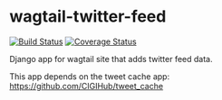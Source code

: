 # wagtail-twitter-feed
[![Build Status](https://travis-ci.org/CIGIHub/wagtail-twitter-feed.svg?branch=master)](https://travis-ci.org/CIGIHub/wagtail-twitter-feed) 
[![Coverage Status](https://coveralls.io/repos/CIGIHub/wagtail-twitter-feed/badge.svg?branch=master)](https://coveralls.io/r/CIGIHub/wagtail-twitter-feed?branch=master)


Django app for wagtail site that adds twitter feed data.

This app depends on the tweet cache app: https://github.com/CIGIHub/tweet_cache

